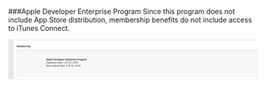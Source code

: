 ###Apple Developer Enterprise Program
Since this program does not include App Store distribution, membership benefits do not include access to iTunes Connect.

<img src="./screenshots/enterprise_account.png">
